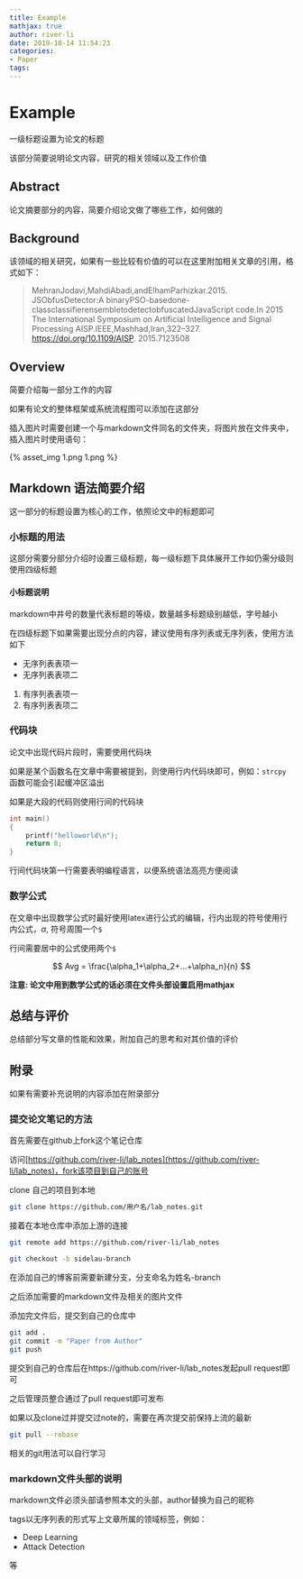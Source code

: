 ```yaml
---
title: Example
mathjax: true
author: river-li
date: 2019-10-14 11:54:23
categories: 
- Paper
tags:
---
```


# Example

一级标题设置为论文的标题

该部分简要说明论文内容，研究的相关领域以及工作价值

## Abstract

论文摘要部分的内容，简要介绍论文做了哪些工作，如何做的

## Background

该领域的相关研究，如果有一些比较有价值的可以在这里附加相关文章的引用，格式如下：

> MehranJodavi,MahdiAbadi,andElhamParhizkar.2015. JSObfusDetector:A binaryPSO-basedone-classclassifierensembletodetectobfuscatedJavaScript code.In 2015 The International Symposium on Artificial Intelligence and Signal Processing AISP.IEEE,Mashhad,Iran,322–327. https://doi.org/10.1109/AISP. 2015.7123508

## Overview

简要介绍每一部分工作的内容

如果有论文的整体框架或系统流程图可以添加在这部分

插入图片时需要创建一个与markdown文件同名的文件夹，将图片放在文件夹中，插入图片时使用语句：

{% asset_img 1.png 1.png %}

## Markdown 语法简要介绍

这一部分的标题设置为核心的工作，依照论文中的标题即可

### 小标题的用法

这部分需要分部分介绍时设置三级标题，每一级标题下具体展开工作如仍需分级则使用四级标题

#### 小标题说明

markdown中井号的数量代表标题的等级，数量越多标题级别越低，字号越小

在四级标题下如果需要出现分点的内容，建议使用有序列表或无序列表，使用方法如下

- 无序列表表项一
- 无序列表表项二

1. 有序列表表项一
2. 有序列表表项二

### 代码块

论文中出现代码片段时，需要使用代码块

如果是某个函数名在文章中需要被提到，则使用行内代码块即可，例如：`strcpy`函数可能会引起缓冲区溢出

如果是大段的代码则使用行间的代码块

```C
int main()
{
    printf("helloworld\n");
    return 0;
}
```

行间代码块第一行需要表明编程语言，以便系统语法高亮方便阅读

### 数学公式

在文章中出现数学公式时最好使用latex进行公式的编辑，行内出现的符号使用行内公式，$\alpha$, 符号周围一个`$`

行间需要居中的公式使用两个`$`

$$
Avg = \frac{\alpha_1+\alpha_2+...+\alpha_n}{n}
$$

**注意: 论文中用到数学公式的话必须在文件头部设置启用mathjax**
## 总结与评价

总结部分写文章的性能和效果，附加自己的思考和对其价值的评价

## 附录

如果有需要补充说明的内容添加在附录部分

### 提交论文笔记的方法

首先需要在github上fork这个笔记仓库

访问[https://github.com/river-li/lab_notes](https://github.com/river-li/lab_notes)，fork该项目到自己的账号 


clone 自己的项目到本地
```bash
git clone https://github.com/用户名/lab_notes.git
```

接着在本地仓库中添加上游的连接

```bash
git remote add https://github.com/river-li/lab_notes
```

```bash
git checkout -b sidelau-branch
```

在添加自己的博客前需要新建分支，分支命名为姓名-branch

之后添加需要的markdown文件及相关的图片文件

添加完文件后，提交到自己的仓库中

```bash
git add .
git commit -m "Paper from Author"
git push
```

提交到自己的仓库后在https://github.com/river-li/lab_notes发起pull request即可

之后管理员整合通过了pull request即可发布

如果以及clone过并提交过note的，需要在再次提交前保持上流的最新

```bash
git pull --rebase
```

相关的git用法可以自行学习

### markdown文件头部的说明

markdown文件必须头部请参照本文的头部，author替换为自己的昵称

tags以无序列表的形式写上文章所属的领域标签，例如：

- Deep Learning
- Attack Detection

等